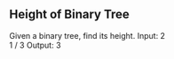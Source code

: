 Height of Binary Tree
----------------------
Given a binary tree, find its height.
Input:
  2
   \
    1
   /
 3
Output: 3   
